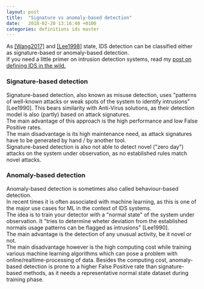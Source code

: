 ```yaml
---
layout: post
title:  "Signature vs anomaly-based detection"
date:   2018-02-20 13:16:40 +0100
categories: definitions ids master
---
```

As [[Wang2017]](http://ieeexplore.ieee.org/document/8171733/) and [[Lee1998]](https://dl.acm.org/citation.cfm?id=1267555) state, IDS detection can be classified either as signature-based or anomaly-based detection.  
If you need a little primer on intrusion detection systems, read my [post on defining IDS in the wild.](https://maddosaurus.github.io/definitions/ids/master/2018/02/24/what-are-ids.html)

### Signature-based detection
Signature-based detection, also known as misuse detection, uses "patterns of well-known attacks or weak spots of the system to identify intrusions" [Lee1990].
This bears similarity with Anti-Virus solutions, as their detection model is also (partly) based on attack signatures.  
The main advantage of this approach is the high performance and low False Positive rates.  
The main disadvantage is its high maintenance need, as attack signatures have to be generated by hand / by another tool.  
Signature-based detection is also not able to detect novel ("zero day") attacks on the system under observation, as no established rules match novel attacks.  

### Anomaly-based detection
Anomaly-based detection is sometimes also called behaviour-based detection.  
In recent times it is often associated with machine learning, as this is one of the major use cases for ML in the context of IDS systems.  
The idea is to train your detector with a "normal state" of the system under observation. It "tries to determine wheter deviation from the established normals usage patterns can be flagged as intrusions" [Lee1990].  
The main advantage is the detection of any unusual activity, be it novel or not.  
The main disadvantage however is the high computing cost while training various machine learning algorithms which can pose a problem with online/realtime-processing of data.
Besides the computing cost, anomaly-based detection is prone to a higher False Positive rate than signature-based methods, as it needs a representative normal state dataset during training phase. 
